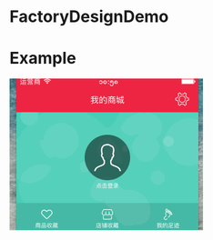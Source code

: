 # FactoryDesignDemo


# Example

![image](https://github.com/RainManGO/changeBgm-CSS-/blob/master/cssDemo.gif)
